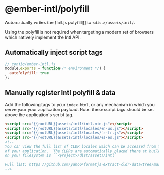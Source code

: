 # @ember-intl/polyfill

Automatically writes the [Intl.js polyfill][] to `<dist>/assets/intl/`.

Using the polyfill is not required when targeting a modern set of browsers which natively implement the Intl API.

## Automatically inject script tags

```js
// config/ember-intl.js
module.exports = function(/* environment */) {
  autoPolyfill: true
};
```

## Manually register Intl polyfill & data

Add the following tags to your `index.html`, or any mechanism in which you serve
your your application payload.  Note: these script tags should be set above
the application's script tag.

```html
<script src="{{rootURL}}assets/intl/intl.min.js"></script>
<script src="{{rootURL}}assets/intl/locales/en-us.js"></script>
<script src="{{rootURL}}assets/intl/locales/fr-fr.js"></script>
<script src="{{rootURL}}assets/intl/locales/es-es.js"></script>
<!--
You can view the full list of CLDR locales which can be accessed from the `/assets/intl` folder
of your application.  The CLDRs are automatically placed there at build time.  Typically this folder
on your filesystem is ``<project>/dist/assets/intl`

Full list: https://github.com/yahoo/formatjs-extract-cldr-data/tree/master/data/main
-->
```
